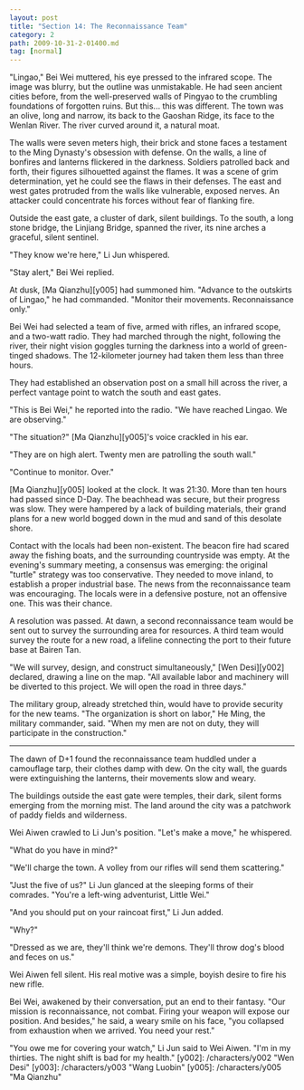 ```yaml
---
layout: post
title: "Section 14: The Reconnaissance Team"
category: 2
path: 2009-10-31-2-01400.md
tag: [normal]
---
```


"Lingao," Bei Wei muttered, his eye pressed to the infrared scope. The image was blurry, but the outline was unmistakable. He had seen ancient cities before, from the well-preserved walls of Pingyao to the crumbling foundations of forgotten ruins. But this... this was different. The town was an olive, long and narrow, its back to the Gaoshan Ridge, its face to the Wenlan River. The river curved around it, a natural moat.

The walls were seven meters high, their brick and stone faces a testament to the Ming Dynasty's obsession with defense. On the walls, a line of bonfires and lanterns flickered in the darkness. Soldiers patrolled back and forth, their figures silhouetted against the flames. It was a scene of grim determination, yet he could see the flaws in their defenses. The east and west gates protruded from the walls like vulnerable, exposed nerves. An attacker could concentrate his forces without fear of flanking fire.

Outside the east gate, a cluster of dark, silent buildings. To the south, a long stone bridge, the Linjiang Bridge, spanned the river, its nine arches a graceful, silent sentinel.

"They know we're here," Li Jun whispered.

"Stay alert," Bei Wei replied.

At dusk, [Ma Qianzhu][y005] had summoned him. "Advance to the outskirts of Lingao," he had commanded. "Monitor their movements. Reconnaissance only."

Bei Wei had selected a team of five, armed with rifles, an infrared scope, and a two-watt radio. They had marched through the night, following the river, their night vision goggles turning the darkness into a world of green-tinged shadows. The 12-kilometer journey had taken them less than three hours.

They had established an observation post on a small hill across the river, a perfect vantage point to watch the south and east gates.

"This is Bei Wei," he reported into the radio. "We have reached Lingao. We are observing."

"The situation?" [Ma Qianzhu][y005]'s voice crackled in his ear.

"They are on high alert. Twenty men are patrolling the south wall."

"Continue to monitor. Over."

[Ma Qianzhu][y005] looked at the clock. It was 21:30. More than ten hours had passed since D-Day. The beachhead was secure, but their progress was slow. They were hampered by a lack of building materials, their grand plans for a new world bogged down in the mud and sand of this desolate shore.

Contact with the locals had been non-existent. The beacon fire had scared away the fishing boats, and the surrounding countryside was empty. At the evening's summary meeting, a consensus was emerging: the original "turtle" strategy was too conservative. They needed to move inland, to establish a proper industrial base. The news from the reconnaissance team was encouraging. The locals were in a defensive posture, not an offensive one. This was their chance.

A resolution was passed. At dawn, a second reconnaissance team would be sent out to survey the surrounding area for resources. A third team would survey the route for a new road, a lifeline connecting the port to their future base at Bairen Tan.

"We will survey, design, and construct simultaneously," [Wen Desi][y002] declared, drawing a line on the map. "All available labor and machinery will be diverted to this project. We will open the road in three days."

The military group, already stretched thin, would have to provide security for the new teams. "The organization is short on labor," He Ming, the military commander, said. "When my men are not on duty, they will participate in the construction."

***

The dawn of D+1 found the reconnaissance team huddled under a camouflage tarp, their clothes damp with dew. On the city wall, the guards were extinguishing the lanterns, their movements slow and weary.

The buildings outside the east gate were temples, their dark, silent forms emerging from the morning mist. The land around the city was a patchwork of paddy fields and wilderness.

Wei Aiwen crawled to Li Jun's position. "Let's make a move," he whispered.

"What do you have in mind?"

"We'll charge the town. A volley from our rifles will send them scattering."

"Just the five of us?" Li Jun glanced at the sleeping forms of their comrades. "You're a left-wing adventurist, Little Wei."

"And you should put on your raincoat first," Li Jun added.

"Why?"

"Dressed as we are, they'll think we're demons. They'll throw dog's blood and feces on us."

Wei Aiwen fell silent. His real motive was a simple, boyish desire to fire his new rifle.

Bei Wei, awakened by their conversation, put an end to their fantasy. "Our mission is reconnaissance, not combat. Firing your weapon will expose our position. And besides," he said, a weary smile on his face, "you collapsed from exhaustion when we arrived. You need your rest."

"You owe me for covering your watch," Li Jun said to Wei Aiwen. "I'm in my thirties. The night shift is bad for my health."
[y002]: /characters/y002 "Wen Desi"
[y003]: /characters/y003 "Wang Luobin"
[y005]: /characters/y005 "Ma Qianzhu"